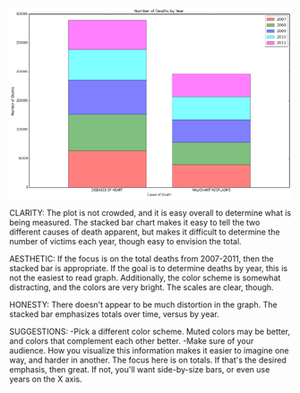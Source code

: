 ![Alt text](anita.png)

CLARITY: The plot is not crowded, and it is easy overall to determine what is being measured. The stacked bar chart makes it easy to tell the two different causes of death apparent, but makes it difficult to determine the number of victims each year, though easy to envision the total.

AESTHETIC: If the focus is on the total deaths from 2007-2011, then the stacked bar is appropriate. If the goal is to determine deaths by year, this is not the easiest to read graph. Additionally, the color scheme is somewhat distracting, and the colors are very bright. The scales are clear, though.

HONESTY: There doesn't appear to be much distortion in the graph. The stacked bar emphasizes totals over time, versus by year.

SUGGESTIONS:
     -Pick a different color scheme. Muted colors may be better, and colors that complement each other better.
     -Make sure of your audience. How you visualize this information makes it easier to imagine one way, and harder in another. The focus here is on totals. If that's the desired emphasis, then great. If not, you'll want side-by-size bars, or even use years on the X axis.
